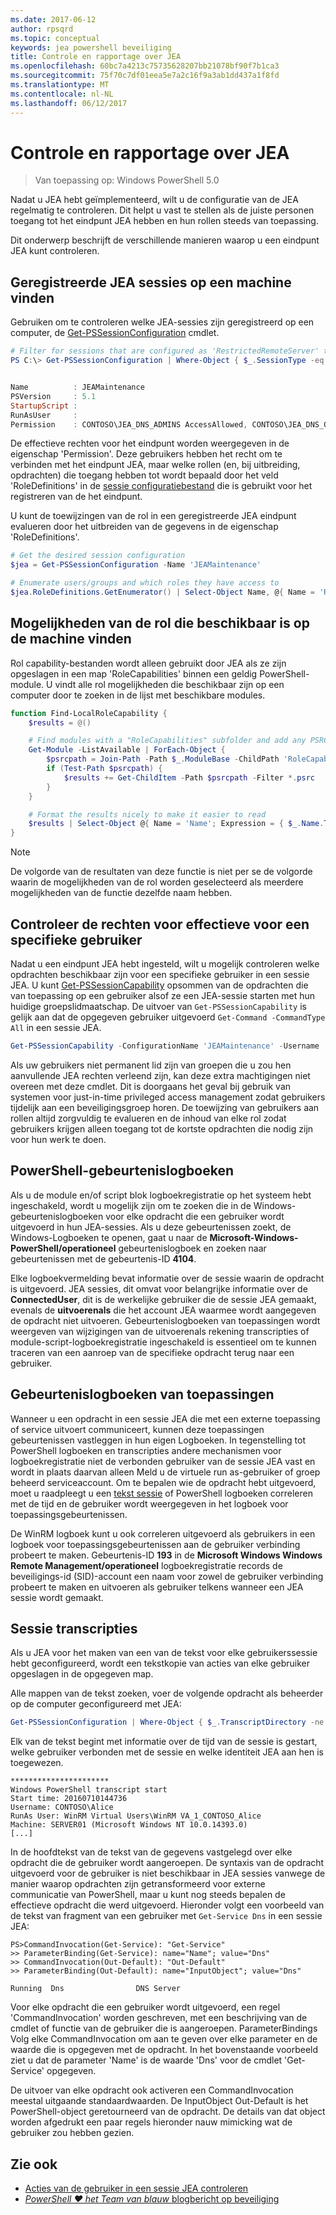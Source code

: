 ```yaml
---
ms.date: 2017-06-12
author: rpsqrd
ms.topic: conceptual
keywords: jea powershell beveiliging
title: Controle en rapportage over JEA
ms.openlocfilehash: 60bc7a4213c75735628207bb21078bf90f7b1ca3
ms.sourcegitcommit: 75f70c7df01eea5e7a2c16f9a3ab1dd437a1f8fd
ms.translationtype: MT
ms.contentlocale: nl-NL
ms.lasthandoff: 06/12/2017
---
```

# <a name="auditing-and-reporting-on-jea"></a>Controle en rapportage over JEA

> Van toepassing op: Windows PowerShell 5.0

Nadat u JEA hebt geïmplementeerd, wilt u de configuratie van de JEA regelmatig te controleren.
Dit helpt u vast te stellen als de juiste personen toegang tot het eindpunt JEA hebben en hun rollen steeds van toepassing.

Dit onderwerp beschrijft de verschillende manieren waarop u een eindpunt JEA kunt controleren.

## <a name="find-registered-jea-sessions-on-a-machine"></a>Geregistreerde JEA sessies op een machine vinden

Gebruiken om te controleren welke JEA-sessies zijn geregistreerd op een computer, de [Get-PSSessionConfiguration](https://msdn.microsoft.com/en-us/powershell/reference/5.1/microsoft.powershell.core/get-pssessionconfiguration) cmdlet.

```powershell
# Filter for sessions that are configured as 'RestrictedRemoteServer' to find JEA-like session configurations
PS C:\> Get-PSSessionConfiguration | Where-Object { $_.SessionType -eq 'RestrictedRemoteServer' }


Name          : JEAMaintenance
PSVersion     : 5.1
StartupScript :
RunAsUser     :
Permission    : CONTOSO\JEA_DNS_ADMINS AccessAllowed, CONTOSO\JEA_DNS_OPERATORS AccessAllowed, CONTOSO\JEA_DNS_AUDITORS AccessAllowed
```

De effectieve rechten voor het eindpunt worden weergegeven in de eigenschap 'Permission'.
Deze gebruikers hebben het recht om te verbinden met het eindpunt JEA, maar welke rollen (en, bij uitbreiding, opdrachten) die toegang hebben tot wordt bepaald door het veld 'RoleDefinitions' in de [sessie configuratiebestand](session-configurations.md) die is gebruikt voor het registreren van de het eindpunt.

U kunt de toewijzingen van de rol in een geregistreerde JEA eindpunt evalueren door het uitbreiden van de gegevens in de eigenschap 'RoleDefinitions'.

```powershell
# Get the desired session configuration
$jea = Get-PSSessionConfiguration -Name 'JEAMaintenance'

# Enumerate users/groups and which roles they have access to
$jea.RoleDefinitions.GetEnumerator() | Select-Object Name, @{ Name = 'Role Capabilities'; Expression = { $_.Value.RoleCapabilities } }
```

## <a name="find-available-role-capabilities-on-the-machine"></a>Mogelijkheden van de rol die beschikbaar is op de machine vinden

Rol capability-bestanden wordt alleen gebruikt door JEA als ze zijn opgeslagen in een map 'RoleCapabilities' binnen een geldig PowerShell-module.
U vindt alle rol mogelijkheden die beschikbaar zijn op een computer door te zoeken in de lijst met beschikbare modules.

```powershell
function Find-LocalRoleCapability {
    $results = @()

    # Find modules with a "RoleCapabilities" subfolder and add any PSRC files to the result set
    Get-Module -ListAvailable | ForEach-Object {
        $psrcpath = Join-Path -Path $_.ModuleBase -ChildPath 'RoleCapabilities'
        if (Test-Path $psrcpath) {
            $results += Get-ChildItem -Path $psrcpath -Filter *.psrc
        }
    }

    # Format the results nicely to make it easier to read
    $results | Select-Object @{ Name = 'Name'; Expression = { $_.Name.TrimEnd('.psrc') }}, @{ Name = 'Path'; Expression = { $_.FullName }} | Sort-Object Name
}
```

> [!NOTE]
> De volgorde van de resultaten van deze functie is niet per se de volgorde waarin de mogelijkheden van de rol worden geselecteerd als meerdere mogelijkheden van de functie dezelfde naam hebben.

## <a name="check-effective-rights-for-a-specific-user"></a>Controleer de rechten voor effectieve voor een specifieke gebruiker

Nadat u een eindpunt JEA hebt ingesteld, wilt u mogelijk controleren welke opdrachten beschikbaar zijn voor een specifieke gebruiker in een sessie JEA.
U kunt [Get-PSSessionCapability](https://msdn.microsoft.com/powershell/reference/5.1/microsoft.powershell.core/Get-PSSessionCapability) opsommen van de opdrachten die van toepassing op een gebruiker alsof ze een JEA-sessie starten met hun huidige groepslidmaatschap.
De uitvoer van `Get-PSSessionCapability` is gelijk aan dat de opgegeven gebruiker uitgevoerd `Get-Command -CommandType All` in een sessie JEA.

```powershell
Get-PSSessionCapability -ConfigurationName 'JEAMaintenance' -Username 'CONTOSO\Alice'
```

Als uw gebruikers niet permanent lid zijn van groepen die u zou hen aanvullende JEA rechten verleend zijn, kan deze extra machtigingen niet overeen met deze cmdlet.
Dit is doorgaans het geval bij gebruik van systemen voor just-in-time privileged access management zodat gebruikers tijdelijk aan een beveiligingsgroep horen.
De toewijzing van gebruikers aan rollen altijd zorgvuldig te evalueren en de inhoud van elke rol zodat gebruikers krijgen alleen toegang tot de kortste opdrachten die nodig zijn voor hun werk te doen.

## <a name="powershell-event-logs"></a>PowerShell-gebeurtenislogboeken

Als u de module en/of script blok logboekregistratie op het systeem hebt ingeschakeld, wordt u mogelijk zijn om te zoeken die in de Windows-gebeurtenislogboeken voor elke opdracht die een gebruiker wordt uitgevoerd in hun JEA-sessies.
Als u deze gebeurtenissen zoekt, de Windows-Logboeken te openen, gaat u naar de **Microsoft-Windows-PowerShell/operationeel** gebeurtenislogboek en zoeken naar gebeurtenissen met de gebeurtenis-ID **4104**.

Elke logboekvermelding bevat informatie over de sessie waarin de opdracht is uitgevoerd.
JEA sessies, dit omvat voor belangrijke informatie over de **ConnectedUser**, dit is de werkelijke gebruiker die de sessie JEA gemaakt, evenals de **uitvoerenals** die het account JEA waarmee wordt aangegeven de opdracht niet uitvoeren.
Gebeurtenislogboeken van toepassingen wordt weergeven van wijzigingen van de uitvoerenals rekening transcripties of module-script-logboekregistratie ingeschakeld is essentieel om te kunnen traceren van een aanroep van de specifieke opdracht terug naar een gebruiker.

## <a name="application-event-logs"></a>Gebeurtenislogboeken van toepassingen

Wanneer u een opdracht in een sessie JEA die met een externe toepassing of service uitvoert communiceert, kunnen deze toepassingen gebeurtenissen vastleggen in hun eigen Logboeken.
In tegenstelling tot PowerShell logboeken en transcripties andere mechanismen voor logboekregistratie niet de verbonden gebruiker van de sessie JEA vast en wordt in plaats daarvan alleen Meld u de virtuele run as-gebruiker of groep beheerd serviceaccount.
Om te bepalen wie de opdracht hebt uitgevoerd, moet u raadpleegt u een [tekst sessie](#session-transcripts) of PowerShell logboeken correleren met de tijd en de gebruiker wordt weergegeven in het logboek voor toepassingsgebeurtenissen.

De WinRM logboek kunt u ook correleren uitgevoerd als gebruikers in een logboek voor toepassingsgebeurtenissen aan de gebruiker verbinding probeert te maken.
Gebeurtenis-ID **193** in de **Microsoft Windows Windows Remote Management/operationeel** logboekregistratie records de beveiligings-id (SID)-account een naam voor zowel de gebruiker verbinding probeert te maken en uitvoeren als gebruiker telkens wanneer een JEA sessie wordt gemaakt.

## <a name="session-transcripts"></a>Sessie transcripties

Als u JEA voor het maken van een van de tekst voor elke gebruikerssessie hebt geconfigureerd, wordt een tekstkopie van acties van elke gebruiker opgeslagen in de opgegeven map.

Alle mappen van de tekst zoeken, voer de volgende opdracht als beheerder op de computer geconfigureerd met JEA:

```powershell
Get-PSSessionConfiguration | Where-Object { $_.TranscriptDirectory -ne $null } | Format-Table Name, TranscriptDirectory
```

Elk van de tekst begint met informatie over de tijd van de sessie is gestart, welke gebruiker verbonden met de sessie en welke identiteit JEA aan hen is toegewezen.

```
**********************
Windows PowerShell transcript start
Start time: 20160710144736
Username: CONTOSO\Alice
RunAs User: WinRM Virtual Users\WinRM VA_1_CONTOSO_Alice
Machine: SERVER01 (Microsoft Windows NT 10.0.14393.0)
[...]
```

In de hoofdtekst van de tekst van de gegevens vastgelegd over elke opdracht die de gebruiker wordt aangeroepen.
De syntaxis van de opdracht uitgevoerd voor de gebruiker is niet beschikbaar in JEA sessies vanwege de manier waarop opdrachten zijn getransformeerd voor externe communicatie van PowerShell, maar u kunt nog steeds bepalen de effectieve opdracht die werd uitgevoerd.
Hieronder volgt een voorbeeld van de tekst van fragment van een gebruiker met `Get-Service Dns` in een sessie JEA:

```
PS>CommandInvocation(Get-Service): "Get-Service"
>> ParameterBinding(Get-Service): name="Name"; value="Dns"
>> CommandInvocation(Out-Default): "Out-Default"
>> ParameterBinding(Out-Default): name="InputObject"; value="Dns"

Running  Dns                DNS Server
```

Voor elke opdracht die een gebruiker wordt uitgevoerd, een regel 'CommandInvocation' worden geschreven, met een beschrijving van de cmdlet of functie van de gebruiker die is aangeroepen.
ParameterBindings Volg elke CommandInvocation om aan te geven over elke parameter en de waarde die is opgegeven met de opdracht.
In het bovenstaande voorbeeld ziet u dat de parameter 'Name' is de waarde 'Dns' voor de cmdlet 'Get-Service' opgegeven.

De uitvoer van elke opdracht ook activeren een CommandInvocation meestal uitgaande standaardwaarden. De InputObject Out-Default is het PowerShell-object geretourneerd van de opdracht.
De details van dat object worden afgedrukt een paar regels hieronder nauw mimicking wat de gebruiker zou hebben gezien.

## <a name="see-also"></a>Zie ook

- [Acties van de gebruiker in een sessie JEA controleren](audit-and-report.md)
- [*PowerShell ♥ het Team van blauw* blogbericht op beveiliging](https://blogs.msdn.microsoft.com/powershell/2015/06/09/powershell-the-blue-team/)

